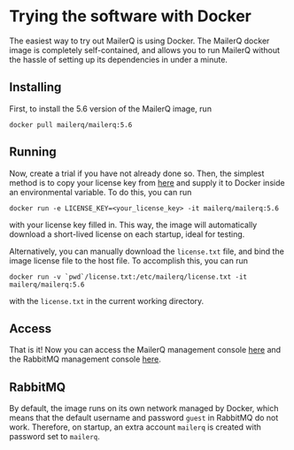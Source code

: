 # Trying the software with Docker

The easiest way to try out MailerQ is using Docker. The MailerQ docker image is 
completely self-contained, and allows you to run MailerQ without the hassle of
setting up its dependencies in under a minute.

## Installing
First, to install the 5.6 version of the MailerQ image, run 
```
docker pull mailerq/mailerq:5.6
```

## Running
Now, create a trial if you have not already done so. Then, the simplest method is to 
copy your license key from [here](https://www.mailerq.com/product/license/trial) and 
supply it to Docker inside an environmental variable. To do this, you can run 
```
docker run -e LICENSE_KEY=<your_license_key> -it mailerq/mailerq:5.6
```
with your license key filled in. This way, the image will automatically download a 
short-lived license on each startup, ideal for testing.

Alternatively, you can manually download the `license.txt` file, and bind the image license
file to the host file. To accomplish this, you can run
```
docker run -v `pwd`/license.txt:/etc/mailerq/license.txt -it mailerq/mailerq:5.6
```
with the `license.txt` in the current working directory.

## Access

That is it! Now you can access the MailerQ management console [here](http://172.17.0.2)
and the RabbitMQ management console [here](http://172.17.0.2:15672).

## RabbitMQ
By default, the image runs on its own network managed by Docker, which means that the 
default username and password `guest` in RabbitMQ do not work. Therefore, on startup,
an extra account `mailerq` is created with password set to `mailerq`.
